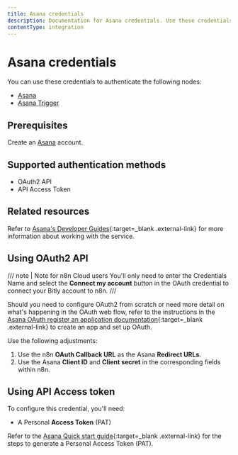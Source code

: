 ```yaml
---
title: Asana credentials
description: Documentation for Asana credentials. Use these credentials to authenticate Asana in n8n, a workflow automation platform.
contentType: integration
---
```


# Asana credentials

You can use these credentials to authenticate the following nodes:

- [Asana](/integrations/builtin/app-nodes/n8n-nodes-base.asana/)
- [Asana Trigger](/integrations/builtin/trigger-nodes/n8n-nodes-base.asanatrigger/)


## Prerequisites

Create an [Asana](https://asana.com/) account.

## Supported authentication methods

- OAuth2 API
- API Access Token

## Related resources

Refer to [Asana's Developer Guides](https://developers.asana.com/docs/overview){:target=_blank .external-link} for more information about working with the service.

## Using OAuth2 API

/// note | Note for n8n Cloud users
You'll only need to enter the Credentials Name and select the **Connect my account** button in the OAuth credential to connect your Bitly account to n8n.
///

Should you need to configure OAuth2 from scratch or need more detail on what's happening in the OAuth web flow, refer to the instructions in the [Asana OAuth register an application documentation](https://developers.asana.com/docs/oauth#register-an-application){:target=_blank .external-link} to create an app and set up OAuth.

Use the following adjustments:

1. Use the n8n **OAuth Callback URL** as the Asana **Redirect URLs**.
2. Use the Asana **Client ID** and **Client secret** in the corresponding fields within n8n.

## Using API Access token

To configure this credential, you'll need:

- A Personal **Access Token** (PAT)

Refer to the [Asana Quick start guide](https://developers.asana.com/docs/quick-start#setup){:target=_blank .external-link} for the steps to generate a Personal Access Token (PAT).

